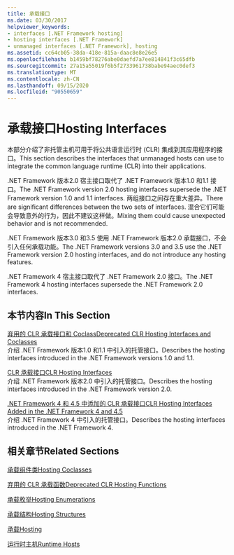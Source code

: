 ```yaml
---
title: 承载接口
ms.date: 03/30/2017
helpviewer_keywords:
- interfaces [.NET Framework hosting]
- hosting interfaces [.NET Framework]
- unmanaged interfaces [.NET Framework], hosting
ms.assetid: cc64cb05-38da-418e-815a-daac8e8e26e5
ms.openlocfilehash: b1459bf78276abe0daefd7a7ee814841f3c65dfb
ms.sourcegitcommit: 27a15a55019f6b5f2733961738babe94aec0def3
ms.translationtype: MT
ms.contentlocale: zh-CN
ms.lasthandoff: 09/15/2020
ms.locfileid: "90550659"
---
```

# <a name="hosting-interfaces"></a><span data-ttu-id="53097-102">承载接口</span><span class="sxs-lookup"><span data-stu-id="53097-102">Hosting Interfaces</span></span>
<span data-ttu-id="53097-103">本部分介绍了非托管主机可用于将公共语言运行时 (CLR) 集成到其应用程序的接口。</span><span class="sxs-lookup"><span data-stu-id="53097-103">This section describes the interfaces that unmanaged hosts can use to integrate the common language runtime (CLR) into their applications.</span></span>  
  
 <span data-ttu-id="53097-104">.NET Framework 版本2.0 宿主接口取代了 .NET Framework 版本1.0 和1.1 接口。</span><span class="sxs-lookup"><span data-stu-id="53097-104">The .NET Framework version 2.0 hosting interfaces supersede the .NET Framework version 1.0 and 1.1 interfaces.</span></span> <span data-ttu-id="53097-105">两组接口之间存在重大差异。</span><span class="sxs-lookup"><span data-stu-id="53097-105">There are significant differences between the two sets of interfaces.</span></span> <span data-ttu-id="53097-106">混合它们可能会导致意外的行为，因此不建议这样做。</span><span class="sxs-lookup"><span data-stu-id="53097-106">Mixing them could cause unexpected behavior and is not recommended.</span></span>  
  
 <span data-ttu-id="53097-107">.NET Framework 版本3.0 和3.5 使用 .NET Framework 版本2.0 承载接口，不会引入任何承载功能。</span><span class="sxs-lookup"><span data-stu-id="53097-107">The .NET Framework versions 3.0 and 3.5 use the .NET Framework version 2.0 hosting interfaces, and do not introduce any hosting features.</span></span>  
  
 <span data-ttu-id="53097-108">.NET Framework 4 宿主接口取代了 .NET Framework 2.0 接口。</span><span class="sxs-lookup"><span data-stu-id="53097-108">The .NET Framework 4 hosting interfaces supersede the .NET Framework 2.0 interfaces.</span></span>
  
## <a name="in-this-section"></a><span data-ttu-id="53097-109">本节内容</span><span class="sxs-lookup"><span data-stu-id="53097-109">In This Section</span></span>  
 [<span data-ttu-id="53097-110">弃用的 CLR 承载接口和 Coclass</span><span class="sxs-lookup"><span data-stu-id="53097-110">Deprecated CLR Hosting Interfaces and Coclasses</span></span>](deprecated-clr-hosting-interfaces-and-coclasses.md)  
 <span data-ttu-id="53097-111">介绍 .NET Framework 版本1.0 和1.1 中引入的托管接口。</span><span class="sxs-lookup"><span data-stu-id="53097-111">Describes the hosting interfaces introduced in the .NET Framework versions 1.0 and 1.1.</span></span>  
  
 [<span data-ttu-id="53097-112">CLR 承载接口</span><span class="sxs-lookup"><span data-stu-id="53097-112">CLR Hosting Interfaces</span></span>](clr-hosting-interfaces.md)  
 <span data-ttu-id="53097-113">介绍 .NET Framework 版本2.0 中引入的托管接口。</span><span class="sxs-lookup"><span data-stu-id="53097-113">Describes the hosting interfaces introduced in the .NET Framework version 2.0.</span></span>  
  
 [<span data-ttu-id="53097-114">.NET Framework 4 和 4.5 中添加的 CLR 承载接口</span><span class="sxs-lookup"><span data-stu-id="53097-114">CLR Hosting Interfaces Added in the .NET Framework 4 and 4.5</span></span>](clr-hosting-interfaces-added-in-the-net-framework-4-and-4-5.md)  
 <span data-ttu-id="53097-115">介绍 .NET Framework 4 中引入的托管接口。</span><span class="sxs-lookup"><span data-stu-id="53097-115">Describes the hosting interfaces introduced in the .NET Framework 4.</span></span>  
  
## <a name="related-sections"></a><span data-ttu-id="53097-116">相关章节</span><span class="sxs-lookup"><span data-stu-id="53097-116">Related Sections</span></span>  
 [<span data-ttu-id="53097-117">承载组件类</span><span class="sxs-lookup"><span data-stu-id="53097-117">Hosting Coclasses</span></span>](hosting-coclasses.md)  
  
 [<span data-ttu-id="53097-118">弃用的 CLR 承载函数</span><span class="sxs-lookup"><span data-stu-id="53097-118">Deprecated CLR Hosting Functions</span></span>](deprecated-clr-hosting-functions.md)  
  
 [<span data-ttu-id="53097-119">承载枚举</span><span class="sxs-lookup"><span data-stu-id="53097-119">Hosting Enumerations</span></span>](hosting-enumerations.md)  
  
 [<span data-ttu-id="53097-120">承载结构</span><span class="sxs-lookup"><span data-stu-id="53097-120">Hosting Structures</span></span>](hosting-structures.md)  
  
 [<span data-ttu-id="53097-121">承载</span><span class="sxs-lookup"><span data-stu-id="53097-121">Hosting</span></span>](index.md)  
  
 <span data-ttu-id="53097-122">[运行时主机](/previous-versions/dotnet/netframework-4.0/a51xd4ze(v=vs.100))</span><span class="sxs-lookup"><span data-stu-id="53097-122">[Runtime Hosts](/previous-versions/dotnet/netframework-4.0/a51xd4ze(v=vs.100))</span></span>
